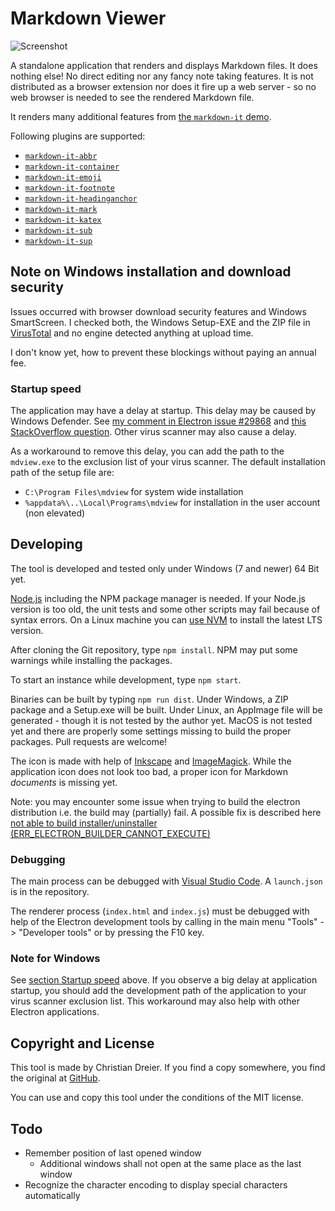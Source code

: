 # Markdown Viewer

![Screenshot](doc/screenshot.png)

A standalone application that renders and displays Markdown files. It does nothing else! No direct editing nor any fancy note taking features. It is not distributed as a browser extension nor does it fire up a web server - so no web browser is needed to see the rendered Markdown file.

It renders many additional features from [the `markdown-it` demo](https://markdown-it.github.io/).

Following plugins are supported:

- [`markdown-it-abbr`](https://github.com/markdown-it/markdown-it-abbr)
- [`markdown-it-container`](https://github.com/markdown-it/markdown-it-container)
- [`markdown-it-emoji`](https://github.com/markdown-it/markdown-it-emoji)
- [`markdown-it-footnote`](https://github.com/markdown-it/markdown-it-footnote)
- [`markdown-it-headinganchor`](https://github.com/adam-p/markdown-it-headinganchor)
- [`markdown-it-mark`](https://github.com/markdown-it/markdown-it-mark)
- [`markdown-it-katex`](https://github.com/waylonflinn/markdown-it-katex)
- [`markdown-it-sub`](https://github.com/markdown-it/markdown-it-sub)
- [`markdown-it-sup`](https://github.com/markdown-it/markdown-it-sup)

## Note on Windows installation and download security

Issues occurred with browser download security features and Windows SmartScreen. I checked both, the Windows Setup-EXE and the ZIP file in [VirusTotal](https://www.virustotal.com) and no engine detected anything at upload time.

I don't know yet, how to prevent these blockings without paying an annual fee.

### Startup speed

The application may have a delay at startup. This delay may be caused by Windows Defender. See [my comment in Electron issue #29868](https://github.com/electron/electron/issues/29868#issuecomment-869049066) and [this StackOverflow question](https://stackoverflow.com/questions/67982430/windows-defender-slowing-down-electron-startup). Other virus scanner may also cause a delay.

As a workaround to remove this delay, you can add the path to the `mdview.exe` to the exclusion list of your virus scanner. The default installation path of the setup file are:

- `C:\Program Files\mdview` for system wide installation
- `%appdata%\..\Local\Programs\mdview` for installation in the user account (non elevated)

## Developing

The tool is developed and tested only under Windows (7 and newer) 64 Bit yet.

[Node.js](https://nodejs.org/en/) including the NPM package manager is needed. If your Node.js version is too old, the unit tests and some other scripts may fail because of syntax errors. On a Linux machine you can [use NVM](https://www.freecodecamp.org/news/how-to-install-node-js-on-ubuntu-and-update-npm-to-the-latest-version/) to install the latest LTS version.

After cloning the Git repository, type `npm install`. NPM may put some warnings while installing the packages.

To start an instance while development, type `npm start`.

Binaries can be built by typing `npm run dist`. Under Windows, a ZIP package and a Setup.exe will be built. Under Linux, an AppImage file will be generated - though it is not tested by the author yet. MacOS is not tested yet and there are properly some settings missing to build the proper packages. Pull requests are welcome!

The icon is made with help of [Inkscape](https://inkscape.org/en/) and [ImageMagick](https://www.imagemagick.org). While the application icon does not look too bad, a proper icon for Markdown *documents* is missing yet.

Note: you may encounter some issue when trying to build the electron distribution i.e. the build may (partially) fail.
A possible fix is described here [not able to build installer/uninstaller (ERR_ELECTRON_BUILDER_CANNOT_EXECUTE)](doc/development-build-installer-issue.md)

### Debugging

The main process can be debugged with [Visual Studio Code](https://code.visualstudio.com/). A `launch.json` is in the repository.

The renderer process (`index.html` and `index.js`) must be debugged with help of the Electron development tools by calling in the main menu "Tools" -> "Developer tools" or by pressing the F10 key.

### Note for Windows

See [section Startup speed](#startup-speed) above. If you observe a big delay at application startup, you should add the  development path of the application to your virus scanner exclusion list. This workaround may also help with other Electron applications.

## Copyright and License

This tool is made by Christian Dreier. If you find a copy somewhere, you find the original at [GitHub](https://github.com/c3er/mdview).

You can use and copy this tool under the conditions of the MIT license.

## Todo

- Remember position of last opened window
  - Additional windows shall not open at the same place as the last window
- Recognize the character encoding to display special characters automatically

